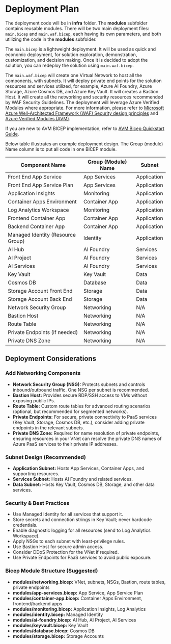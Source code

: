 # Deployment Plan

The deployment code will be in **infra** folder. The **modules** subfolder contains reusable modules. There will be two main deployment files: `main.bicep` and `main.waf.bicep`, each having its own parameters, and both utilizing the code in the **modules** subfolder. 

The `main.bicep` is a lightweight deployment. It will be used as quick and economic deployment, for solution exploration, demonstration, customization, and decision making. Once it is decided to adopt the solution, you can redeploy the solution using `main.waf.bicep`. 

The `main.waf.bicep` will create one Virtual Network to host all the components, with subnets. It will deploy private end points for the solution resources and services utilized, for example, Azure AI Foundry, Azure Storage, Azure Cosmos DB, and Azure Key Vault. It will creates a Bastion Host. It will create all the networking and security resources recommended by WAF Security Guidelines. The deployment will leverage Azure Verified Modules where appropriate.  For more information, please refer to [Microsoft Azure Well-Architected Framework (WAF) Security design principles](https://learn.microsoft.com/en-us/azure/well-architected/security/principles) and [Azure Verified Modules (AVM)](https://azure.github.io/Azure-Verified-Modules/).

If you are new to AVM BICEP implementation, refer to [AVM Bicep Quickstart Guide](https://azure.github.io/Azure-Verified-Modules/usage/quickstart/bicep/).

Below table illustrates an example deployment design. The Group (module) Name column is to put all code in one BICEP module. 

| Component Name                    | Group (Module) Name   | Subnet      |
| --------------------------------- | --------------------- | ----------- |
| Front End App Service             | App Services          | Application |
| Front End App Service Plan        | App Services          | Application |
| Application Insights              | Monitoring            | Application |
| Container Apps Environment        | Container App         | Application |
| Log Analytics Workspace           | Monitoring            | Application |
| Frontend Container App            | Container App         | Application |
| Backend Container App             | Container App         | Application |
| Managed Identity (Resource Group) | Identity              | Application |
| AI Hub                            | AI Foundry            | Services    |
| AI Project                        | AI Foundry            | Services    |
| AI Services                       | AI Foundry            | Services    |
| Key Vault                         | Key Vault             | Data        |
| Cosmos DB                         | Database              | Data        |
| Storage Account Front End         | Storage               | Data        |
| Storage Account Back End          | Storage               | Data        |
| Network Security Group            | Networking            | N/A         |
| Bastion Host                      | Networking            | N/A         |
| Route Table                       | Networking            | N/A         |
| Private Endpoints (if needed)     | Networking            | N/A         |
| Private DNS Zone                  | Networking            | N/A         |

## Deployment Considerations 

### Add Networking Components
- **Network Security Group (NSG):** Protects subnets and controls inbound/outbound traffic. One NSG per subnet is recommended.
- **Bastion Host:** Provides secure RDP/SSH access to VMs without exposing public IPs.
- **Route Table:** Custom route tables for advanced routing scenarios (optional, but recommended for segmented networks).
- **Private Endpoints:** For secure, private connectivity to PaaS services (Key Vault, Storage, Cosmos DB, etc.), consider adding private endpoints in the relevant subnets.
- **Private DNS Zone:** Required for name resolution of private endpoints, ensuring resources in your VNet can resolve the private DNS names of Azure PaaS services to their private IP addresses.

### Subnet Design (Recommended)
- **Application Subnet:** Hosts App Services, Container Apps, and supporting resources.
- **Services Subnet:** Hosts AI Foundry and related services.
- **Data Subnet:** Hosts Key Vault, Cosmos DB, Storage, and other data services.

### Security & Best Practices
- Use Managed Identity for all services that support it.
- Store secrets and connection strings in Key Vault; never hardcode credentials.
- Enable diagnostic logging for all resources (send to Log Analytics Workspace).
- Apply NSGs to each subnet with least-privilege rules.
- Use Bastion Host for secure admin access.
- Consider DDoS Protection for the VNet if required.
- Use Private Endpoints for PaaS services to avoid public exposure.

### Bicep Module Structure (Suggested)
- **modules/networking.bicep:** VNet, subnets, NSGs, Bastion, route tables, private endpoints
- **modules/app-services.bicep:** App Service, App Service Plan
- **modules/container-app.bicep:** Container Apps Environment, frontend/backend apps
- **modules/monitoring.bicep:** Application Insights, Log Analytics
- **modules/identity.bicep:** Managed Identity
- **modules/ai-foundry.bicep:** AI Hub, AI Project, AI Services
- **modules/keyvault.bicep:** Key Vault
- **modules/database.bicep:** Cosmos DB
- **modules/storage.bicep:** Storage Accounts


